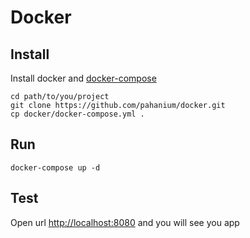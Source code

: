 # Docker

## Install
Install docker and [docker-compose](https://docs.docker.com/compose/install/)

```
cd path/to/you/project
git clone https://github.com/pahanium/docker.git
cp docker/docker-compose.yml .
```

## Run
```
docker-compose up -d
```

## Test
Open url [http://localhost:8080](http://localhost:8080) and you will see you app
